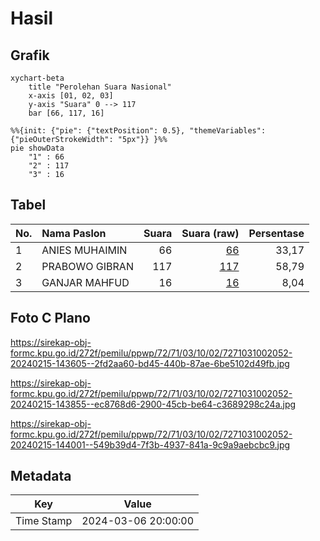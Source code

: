 # Hasil

## Grafik

```mermaid
xychart-beta
    title "Perolehan Suara Nasional"
    x-axis [01, 02, 03]
    y-axis "Suara" 0 --> 117
    bar [66, 117, 16]
```

```mermaid
%%{init: {"pie": {"textPosition": 0.5}, "themeVariables": {"pieOuterStrokeWidth": "5px"}} }%%
pie showData
    "1" : 66
    "2" : 117
    "3" : 16
```

## Tabel

| No. | Nama Paslon    | Suara | Suara (raw) | Persentase |
|:--- |:-------------- | -----:| -----------:| ----------:|
| 1   | ANIES MUHAIMIN | 66    | [66][p-1]   | 33,17      |
| 2   | PRABOWO GIBRAN | 117   | [117][p-2]  | 58,79      |
| 3   | GANJAR MAHFUD  | 16    | [16][p-3]   | 8,04       |


[p-1]: https://github.com/gigit-pemilu/pemilu-2024/blob/main/pilpres/hitung-suara/sub/72-sulawesi-tengah/sub/71-kota-palu/sub/03-palu-selatan/sub/1002-birobuli-utara/sub/052-tps/sub/paslon-1.txt
[p-2]: https://github.com/gigit-pemilu/pemilu-2024/blob/main/pilpres/hitung-suara/sub/72-sulawesi-tengah/sub/71-kota-palu/sub/03-palu-selatan/sub/1002-birobuli-utara/sub/052-tps/sub/paslon-2.txt
[p-3]: https://github.com/gigit-pemilu/pemilu-2024/blob/main/pilpres/hitung-suara/sub/72-sulawesi-tengah/sub/71-kota-palu/sub/03-palu-selatan/sub/1002-birobuli-utara/sub/052-tps/sub/paslon-3.txt

## Foto C Plano

https://sirekap-obj-formc.kpu.go.id/272f/pemilu/ppwp/72/71/03/10/02/7271031002052-20240215-143605--2fd2aa60-bd45-440b-87ae-6be5102d49fb.jpg

https://sirekap-obj-formc.kpu.go.id/272f/pemilu/ppwp/72/71/03/10/02/7271031002052-20240215-143855--ec8768d6-2900-45cb-be64-c3689298c24a.jpg

https://sirekap-obj-formc.kpu.go.id/272f/pemilu/ppwp/72/71/03/10/02/7271031002052-20240215-144001--549b39d4-7f3b-4937-841a-9c9a9aebcbc9.jpg


## Metadata

| Key        | Value               |
| ---------- | ------------------- |
| Time Stamp | 2024-03-06 20:00:00 |



